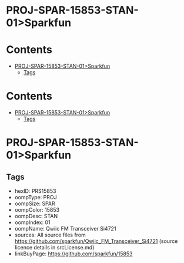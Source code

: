 
PROJ-SPAR-15853-STAN-01>Sparkfun
================================

Contents
========

* [PROJ-SPAR-15853-STAN-01>Sparkfun](#proj-spar-15853-stan-01sparkfun)
	* [Tags](#tags)

Contents
========

* [PROJ-SPAR-15853-STAN-01>Sparkfun](#proj-spar-15853-stan-01sparkfun)
	* [Tags](#tags)

# PROJ-SPAR-15853-STAN-01>Sparkfun

## Tags

- hexID: PRS15853
- oompType: PROJ
- oompSize: SPAR
- oompColor: 15853
- oompDesc: STAN
- oompIndex: 01
- oompName: Qwiic FM Transceiver Si4721
- sources: All source files from https://github.com/sparkfun/Qwiic_FM_Transceiver_Si4721 (source licence details in srcLicense.md)
- linkBuyPage: https://github.com/sparkfun/15853
